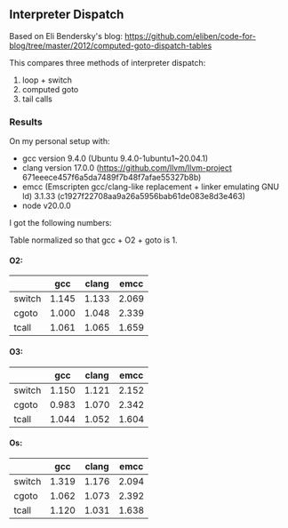 ## Interpreter Dispatch

Based on Eli Bendersky's blog:
https://github.com/eliben/code-for-blog/tree/master/2012/computed-goto-dispatch-tables

This compares three methods of interpreter dispatch:
1. loop + switch
2. computed goto
3. tail calls

### Results

On my personal setup with:

* gcc version 9.4.0 (Ubuntu 9.4.0-1ubuntu1~20.04.1) 
* clang version 17.0.0 (https://github.com/llvm/llvm-project 671eeece457f6a5da7489f7b48f7afae55327b8b)
* emcc (Emscripten gcc/clang-like replacement + linker emulating GNU ld) 3.1.33 (c1927f22708aa9a26a5956bab61de083e8d3e463)
* node v20.0.0


I got the following numbers: 

Table normalized so that gcc + O2 + goto is 1.

#### O2:

|        |   gcc | clang |  emcc |
|--------|-------|-------|-------|
| switch | 1.145 | 1.133 | 2.069 |
| cgoto  | 1.000 | 1.048 | 2.339 |
| tcall  | 1.061 | 1.065 | 1.659 |


#### O3:

|        |   gcc | clang |  emcc |
|--------|-------|-------|-------|
| switch | 1.150 | 1.121 | 2.152 |
| cgoto  | 0.983 | 1.070 | 2.342 |
| tcall  | 1.044 | 1.052 | 1.604 |


#### Os:

|        |   gcc | clang |  emcc |
|--------|-------|-------|-------|
| switch | 1.319 | 1.176 | 2.094 |
| cgoto  | 1.062 | 1.073 | 2.392 |
| tcall  | 1.120 | 1.031 | 1.638 |
